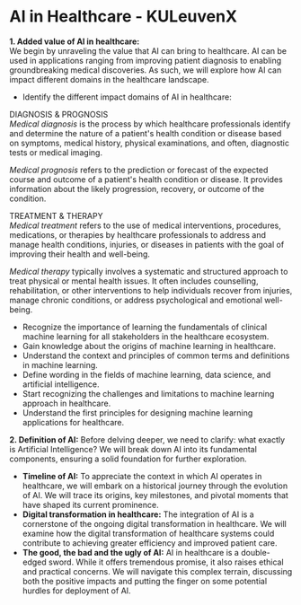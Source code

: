 # AI in Healthcare - KULeuvenX

**1. Added value of AI in healthcare:** \
We begin by unraveling the value that AI can bring to healthcare. AI can be used in applications ranging from improving patient diagnosis to enabling groundbreaking medical discoveries. As such, we will explore how AI can impact different domains in the healthcare landscape.
- Identify the different impact domains of AI in healthcare:

DIAGNOSIS & PROGNOSIS \
*Medical diagnosis* is the process by which healthcare professionals identify and determine the nature of a patient's health condition or disease based on symptoms, medical history, physical examinations, and often, diagnostic tests or medical imaging. 

*Medical prognosis* refers to the prediction or forecast of the expected course and outcome of a patient's health condition or disease. It provides information about the likely progression, recovery, or outcome of the condition.

TREATMENT & THERAPY \
*Medical treatment* refers to the use of medical interventions, procedures, medications, or therapies by healthcare professionals to address and manage health conditions, injuries, or diseases in patients with the goal of improving their health and well-being. 

*Medical therapy* typically involves a systematic and structured approach to treat physical or mental health issues. It often includes counselling, rehabilitation, or other interventions to help individuals recover from injuries, manage chronic conditions, or address psychological and emotional well-being.


- Recognize the importance of learning the fundamentals of clinical machine learning for all stakeholders in the healthcare ecosystem.
- Gain knowledge about the origins of machine learning in healthcare.
- Understand the context and principles of common terms and definitions in machine learning.
- Define wording in the fields of machine learning, data science, and artificial intelligence.
- Start recognizing the challenges and limitations to machine learning approach in healthcare.
- Understand the first principles for designing machine learning applications for healthcare.

**2. Definition of AI:** Before delving deeper, we need to clarify: what exactly is Artificial Intelligence? We will break down AI into its fundamental components, ensuring a solid foundation for further exploration.
- **Timeline of AI:** To appreciate the context in which AI operates in healthcare, we will embark on a historical journey through the evolution of AI. We will trace its origins, key milestones, and pivotal moments that have shaped its current prominence.
- **Digital transformation in healthcare:** The integration of AI is a cornerstone of the ongoing digital transformation in healthcare. We will examine how the digital transformation of healthcare systems could contribute to achieving greater efficiency and improved patient care.
- **The good, the bad and the ugly of AI:** AI in healthcare is a double-edged sword. While it offers tremendous promise, it also raises ethical and practical concerns. We will navigate this complex terrain, discussing both the positive impacts and putting the finger on some potential hurdles for deployment of AI.
